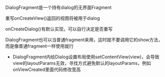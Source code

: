 DialogFragment是一个持有dialog的无界面Fragment

重写onCreateView()返回的视图将被用于dialog

onCreateDialog()有默认实现，可以自行决定是否重写

DialogFragment也可以当普通fragment来用，这时就不要调用它的show方法，而是像普通fragment一样使用就行

* DialogFragment内给Dialog设置布局使用setContentView(view)，会导致view的layoutParams无效，寻找方式避免默认的layoutParams，例如onViewCreated里面代码修改宽高